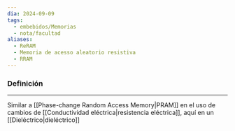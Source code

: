 ```yaml
---
dia: 2024-09-09
tags:
  - embebidos/Memorias
  - nota/facultad
aliases:
  - ReRAM
  - Memoria de acesso aleatorio resistiva
  - RRAM
---
```

### Definición
---
Similar a [[Phase-change Random Access Memory|PRAM]] en el uso de cambios de [[Conductividad eléctrica|resistencia eléctrica]], aquí en un [[Dieléctrico|dieléctrico]]